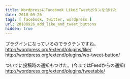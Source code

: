 ```yaml
---
title: WordpressにFacebook LikeとTweetボタンを付けた
date: 2010-09-26
tags: [ facebook, twitter, wordpress ]
url: 20100926_add_like_and_tweet_buttons
hidden: true
---
```

プラグインになっているのでラクチンですね。
http://wordpress.org/extend/plugins/like/
http://wordpress.org/extend/plugins/wp-tweet-button/

ついでに投稿時の通知もつけた。(今まではFeedからの通知)
http://wordpress.org/extend/plugins/tweetable/
